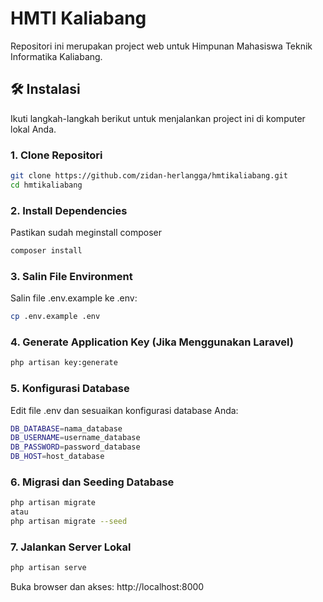 # HMTI Kaliabang

Repositori ini merupakan project web untuk Himpunan Mahasiswa Teknik Informatika Kaliabang.

## 🛠️ Instalasi

Ikuti langkah-langkah berikut untuk menjalankan project ini di komputer lokal Anda.

### 1. Clone Repositori

```bash
git clone https://github.com/zidan-herlangga/hmtikaliabang.git
cd hmtikaliabang
```

### 2. Install Dependencies
Pastikan sudah meginstall composer

```bash
composer install
```

### 3. Salin File Environment
Salin file .env.example ke .env:

```bash
cp .env.example .env
```

### 4. Generate Application Key (Jika Menggunakan Laravel)

```bash
php artisan key:generate
```

### 5. Konfigurasi Database
Edit file .env dan sesuaikan konfigurasi database Anda:

```bash
DB_DATABASE=nama_database
DB_USERNAME=username_database
DB_PASSWORD=password_database
DB_HOST=host_database
```

### 6. Migrasi dan Seeding Database 

```bash
php artisan migrate
atau
php artisan migrate --seed
```
### 7. Jalankan Server Lokal

```bash
php artisan serve
```

Buka browser dan akses: http://localhost:8000
